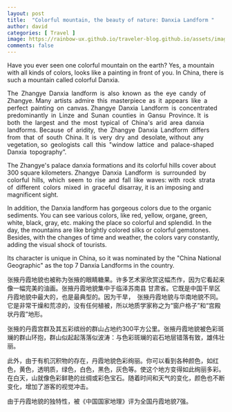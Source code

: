 ```yaml
---
layout: post
title:  "Colorful mountain, the beauty of nature: Danxia Landform "
author: david
categories: [ Travel ]
image: https://rainbow-ux.github.io/traveler-blog.github.io/assets/images/2019-10-07/2019-10-07-colorful-mountain-01.jpg
comments: false
---
```

Have you ever seen one colorful mountain on the earth? Yes, a mountain with all kinds of colors, looks like a painting in front of you. In China, there is such a mountain called colorful Danxia. 

The Zhangye Danxia landform is also known as the eye candy of Zhangye. Many artists admire this masterpiece as it appears like a perfect painting on canvas. Zhangye Danxia Landform is concentrated predominantly in Linze and Sunan counties in Gansu Province. It is both the largest and the most typical of China's arid area danxia landforms. Because of aridity, the Zhangye Danxia Landform differs from that of south China. It is very dry and desolate, without any vegetation, so geologists call this "window lattice and palace-shaped Danxia topography”. 

The Zhangye's palace danxia formations and its colorful hills cover about 300 square kilometers.
Zhangye Danxia Landform is surrounded by colorful hills, which seem to rise and fall like waves: with rock strata of different colors mixed in graceful disarray, it is an imposing and magnificent sight. 

In addition, the Danxia landform has gorgeous colors due to the organic sediments. You can see various colors, like red, yellow, organe, green, white, black, gray, etc. making the place so colorful and splendid. In the day, the mountains are like brightly colored silks or colorful gemstones. Besides, with the changes of time and weather, the colors vary constantly, adding the visual shock of tourists.

Its character is unique in China, so it was nominated by the "China National Geographic" as the top 7 Danxia Landforms in the country.


张掖丹霞地貌也被称为张掖的眼睛糖果。许多艺术家欣赏这幅杰作，因为它看起来像一幅完美的油画。张掖丹霞地貌集中于临泽苏南县              甘肃省。它既是中国干旱区丹霞地貌中最大的，也是最典型的。因为干旱， 张掖丹霞地貌与华南地貌不同。它是非常干燥和荒凉的，没有任何植被，所以地质学家称之为“窗户格子”和“宫殿状丹霞”地形。

张掖的丹霞宫群及其五彩缤纷的群山占地约300平方公里。张掖丹霞地貌被色彩斑斓的群山环抱，群山似起起落落似波涛：与色彩斑斓的岩石地层错落有致，雄伟壮丽。

此外，由于有机沉积物的存在，丹霞地貌色彩绚丽。你可以看到各种颜色，如红色，黄色，透明质，绿色，白色，黑色，灰色等。使这个地方变得如此绚丽多彩。在白天，山就像色彩鲜艳的丝绸或彩色宝石。随着时间和天气的变化，颜色也不断变化，增加了游客的视觉冲击。


由于丹霞地貌的独特性，被《中国国家地理》评为全国丹霞地貌7强。
